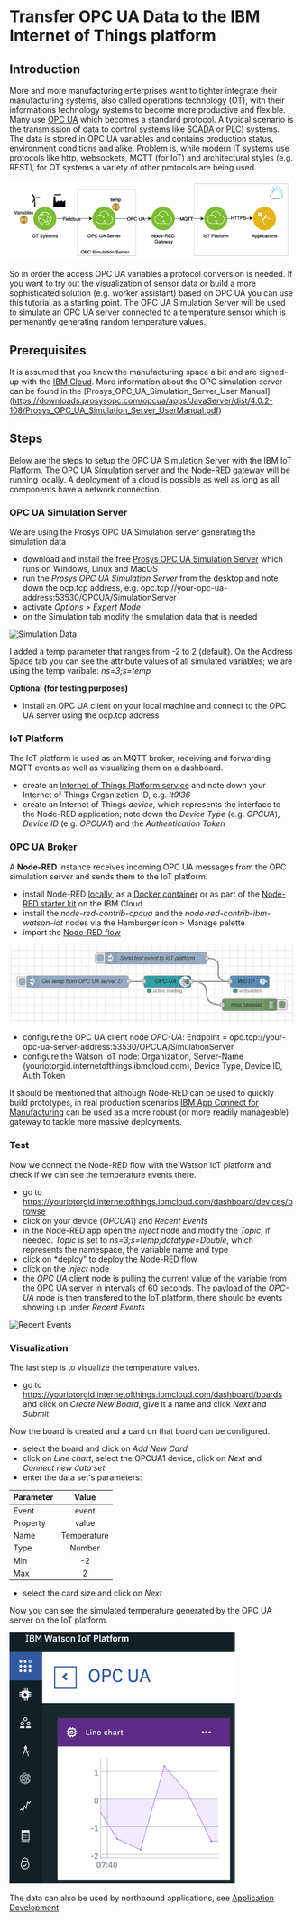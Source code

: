 # Transfer OPC UA Data to the IBM Internet of Things platform
## Introduction
More and more manufacturing enterprises want to tighter integrate their manufacturing systems, also called operations technology (OT), with their informations technology systems to become more productive and flexible.  Many use [OPC UA](https://en.wikipedia.org/wiki/OPC_Unified_Architecture) which becomes a standard protocol.
A typical scenario is the transmission of data to control systems like [SCADA](https://en.wikipedia.org/wiki/SCADA) or [PLC](https://en.wikipedia.org/wiki/Programmable_logic_controller)) systems. The data is stored in OPC UA variables and contains production status, environment conditions and alike. Problem is, while modern IT systems use protocols like http, websockets, MQTT (for IoT) and architectural styles (e.g. REST), for OT systems a variety of other protocols are being used.

![Data flow](OpcuaToIotp2.jpg)

So in order the access OPC UA variables a protocol conversion is needed.  If you want to try out the visualization of sensor data or build a more sophisticated solution (e.g. worker assistant) based on OPC UA you can use this tutorial as a starting point. The OPC UA Simulation Server will be used to simulate an OPC UA server connected to a temperature sensor which is permenantly generating random temperature values.   

## Prerequisites
It is assumed that you know the manufacturing space a bit and are signed-up with the [IBM Cloud](https://cloud.ibm.com/registration). More information about the OPC simulation server can be found in the [Prosys_OPC_UA_Simulation_Server_User Manual] (https://downloads.prosysopc.com/opcua/apps/JavaServer/dist/4.0.2-108/Prosys_OPC_UA_Simulation_Server_UserManual.pdf)

## Steps
Below are the steps to setup the OPC UA Simulation Server with the IBM IoT Platform. The OPC UA Simulation server and the Node-RED gateway will be running locally. A deployment of a cloud is possible as well as long as all components have a network connection.

### OPC UA Simulation Server 
We are using the Prosys OPC UA Simulation server generating the simulation data
* download and install the free [Prosys OPC UA Simulation Server](https://www.prosysopc.com/products/opc-ua-simulation-server/) which runs on Windows, Linux and MacOS
* run the *Prosys OPC UA Simulation Server* from the desktop and note down the ocp.tcp address, e.g. opc.tcp://your-opc-ua-address:53530/OPCUA/SimulationServer
* activate *Options > Expert Mode*
* on the Simulation tab modify the simulation data that is needed

![Simulation Data](./prosys.jpg)

I added a temp parameter that ranges from -2 to 2 (default). On the Address Space tab you can see the attribute values of all simulated variables; we are using the temp varibale:  *ns=3;s=temp* 

**Optional (for testing purposes)** 
* install an OPC UA client on your local machine and connect to the OPC UA server using the ocp.tcp address

### IoT Platform
The IoT platform is used as an MQTT broker, receiving and forwarding MQTT events as well as visualizing them on a dashboard. 
* create an [Internet of Things Platform service](https://cloud.ibm.com/catalog/services/internet-of-things-platform) and note down your Internet of Things Organization ID, e.g. *lt9l36*
* create an Internet of Things *device*, which represents the interface to the Node-RED application; note down the *Device Type* (e.g. *OPCUA*), *Device ID* (e.g. *OPCUA1*) and the *Authentication Token*

### OPC UA Broker
A **Node-RED** instance receives incoming OPC UA messages from the OPC simulation server and sends them to the IoT platform. 

* install Node-RED [locally](https://nodered.org/docs/getting-started/local), as a [Docker container](https://nodered.org/docs/getting-started/docker) or as part of the [Node-RED starter kit](https://cloud.ibm.com/developer/appservice/starter-kits/59c9d5bd-4d31-3611-897a-f94eea80dc9f/nodered) on the IBM Cloud
* install the *node-red-contrib-opcua* and the *node-red-contrib-ibm-watson-iot* nodes via the Hamburger icon > Manage palette
* import the [Node-RED flow](./node-red-flow) 

![Node-RED Flow](noderedflow.jpg)
* configure the OPC UA client node *OPC-UA*: Endpoint = opc.tcp://your-opc-ua-server-address:53530/OPCUA/SimulationServer
* configure the Watson IoT node: Organization, Server-Name (youriotorgid.internetofthings.ibmcloud.com), Device Type, Device ID, Auth Token 

It should be mentioned that although Node-RED can be used to quickly build prototypes, in real production scenarios [IBM App Connect for Manufacturing](https://developer.ibm.com/integration/blog/2019/06/21/ibm-app-connect-for-manufacturing-2-0-is-now-available) can be used as a more robust (or more readily manageable) gateway to tackle more massive deployments.

### Test
Now we connect the Node-RED flow with the Watson IoT platform and check if we can see the temperature events there.
* go to https://youriotorgid.internetofthings.ibmcloud.com/dashboard/devices/browse
* click on your device (*OPCUA1*) and *Recent Events*
* in the Node-RED app open the *inject* node and modify the *Topic*, if needed. *Topic* is set to *ns=3;s=temp;datatype=Double*, which represents the namespace, the variable name and type
* click on *deploy" to deploy the Node-RED flow
* click on the *inject* node
* the *OPC UA* client node is pulling the current value of the variable from the OPC UA server in intervals of 60 seconds.  The payload of the *OPC-UA* node is then transfered to the IoT platform, there should be events showing up under *Recent Events*

![Recent Events](recentevents.jpg)

### Visualization
The last step is to visualize the temperature values.
* go to https://youriotorgid.internetofthings.ibmcloud.com/dashboard/boards and click on *Create New Board*, give it a name and click *Next* and *Submit*

Now the board is created and a card on that board can be configured.
* select the board and click on *Add New Card* 
* click on *Line chart*, select the OPCUA1 device, click on *Next* and *Connect new data set*
* enter the data set's parameters:

| Parameter     | Value       | 
| ------------- |:-----------:| 
| Event         | event       | 
| Property      | value       | 
| Name          | Temperature | 
| Type          | Number      | 
| Min           | -2          | 
| Max           | 2           | 
 
* select the card size and click on *Next*

Now you can see the simulated temperature generated by the OPC UA server on the IoT platform.

![Card](card.jpg)

The data can also be used by northbound applications, see [Application Development](https://www.ibm.com/support/knowledgecenter/SSQP8H/iot/platform/applications/app_dev_index.html).

